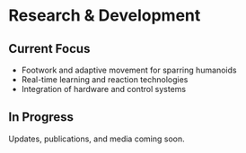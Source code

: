 # Research & Development

## Current Focus
- Footwork and adaptive movement for sparring humanoids  
- Real-time learning and reaction technologies  
- Integration of hardware and control systems  

## In Progress
Updates, publications, and media coming soon.
